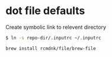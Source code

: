 dot file defaults
================================

Create symbolic link to relevent directory
```bash
$ ln -s repo-dir/.inputrc ~/.inputrc
```

```bash
brew install rcmdnk/file/brew-file
```

